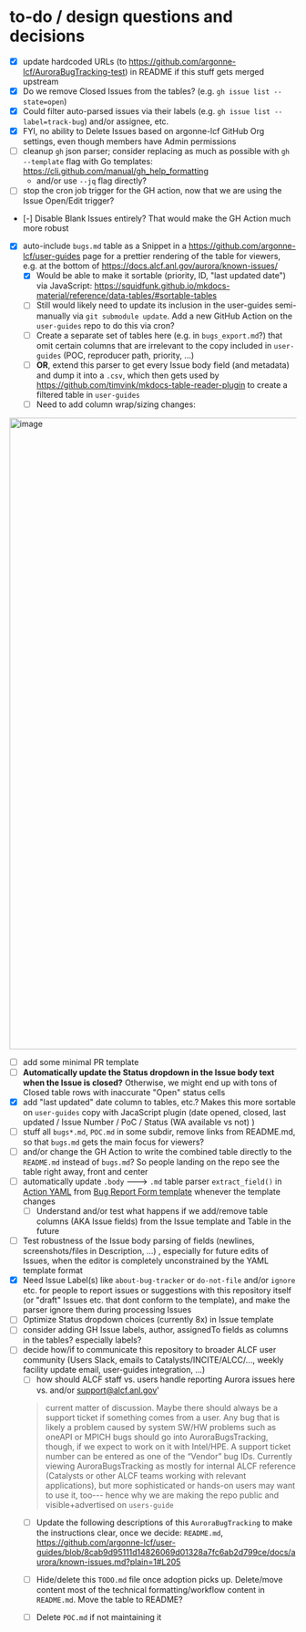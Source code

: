 # to-do / design questions and decisions 

- [x] update hardcoded URLs (to https://github.com/argonne-lcf/AuroraBugTracking-test) in README if this stuff gets merged upstream
- [x] Do we remove Closed Issues from the tables? (e.g. `gh issue list --state=open`)
- [x] Could filter auto-parsed issues via their labels (e.g. `gh issue list --label=track-bug`) and/or assignee, etc.
- [x] FYI, no ability to Delete Issues based on argonne-lcf GitHub Org settings, even though members have Admin permissions
- [ ] cleanup `gh` json parser; consider replacing as much as possible with `gh --template` flag with Go templates: https://cli.github.com/manual/gh_help_formatting
  - and/or use `--jq` flag directly?
- [ ] stop the cron job trigger for the GH action, now that we are using the Issue Open/Edit trigger?
- [-] Disable Blank Issues entirely? That would make the GH Action much more robust
- [x] auto-include `bugs.md` table as a Snippet in a https://github.com/argonne-lcf/user-guides page for a prettier rendering of the table for viewers, e.g. at the bottom of https://docs.alcf.anl.gov/aurora/known-issues/
  - [x] Would be able to make it sortable (priority, ID, "last updated date") via JavaScript: https://squidfunk.github.io/mkdocs-material/reference/data-tables/#sortable-tables
  - [ ] Still would likely need to update its inclusion in the user-guides semi-manually via `git submodule update`. Add a new GitHub Action on the `user-guides` repo to do this via cron?
  - [ ] Create a separate set of tables here (e.g. in `bugs_export.md`?) that omit certain columns that are irrelevant to the copy included in `user-guides` (POC, reproducer path, priority, ...)
  - [ ] **OR**, extend this parser to get every Issue body field (and metadata) and dump it into a `.csv`, which then gets used by https://github.com/timvink/mkdocs-table-reader-plugin to create a filtered table in `user-guides`
  - [ ] Need to add column wrap/sizing changes:
<img width="1107" alt="image" src="https://github.com/user-attachments/assets/9d8ab2ff-212b-4d21-b961-910d453c5e3d" />
 
- [ ] add some minimal PR template
- [ ] **Automatically update the Status dropdown in the Issue body text when the Issue is closed?** Otherwise, we might end up with tons of Closed table rows with inaccurate "Open" status cells
- [x] add "last updated" date column to tables, etc.? Makes this more sortable on `user-guides` copy with JacaScript plugin (date opened, closed, last updated / Issue Number / PoC / Status (WA available vs not) )
- [ ] stuff all `bugs*.md`, `POC.md` in some subdir, remove links from README.md, so that `bugs.md` gets the main focus for viewers? 
- [ ] and/or change the GH Action to write the combined table directly to the `README.md` instead of `bugs.md`? So people landing on the repo see the table right away, front and center
- [ ] automatically update `.body` ---> `.md` table parser `extract_field()` in [Action YAML](../.github/workflows/sync-issues-to-table.yml) from [Bug Report Form template](https://github.com/argonne-lcf/AuroraBugTracking/issues/new?template=BugReportForm.yaml) whenever the template changes
  - [ ] Understand and/or test what happens if we add/remove table columns (AKA Issue fields) from the Issue template and Table in the future
- [ ] Test robustness of the Issue body parsing of fields (newlines, screenshots/files in Description, ...) , especially for future edits of Issues, when the editor is completely unconstrained by the YAML template format
- [x] Need Issue Label(s) like `about-bug-tracker` or `do-not-file` and/or `ignore` etc. for people to report issues or suggestions with this repository itself (or "draft" Issues etc. that dont conform to the template), and make the parser ignore them during processing Issues
- [ ] Optimize Status dropdown choices (currently 8x) in Issue template
- [ ] consider adding GH Issue labels, author, assignedTo fields as columns in the tables? especially labels?
- [ ] decide how/if to communicate this repository to broader ALCF user community (Users Slack, emails to Catalysts/INCITE/ALCC/..., weekly facility update email, user-guides integration, ...)
  - [ ] how should ALCF staff vs. users handle reporting Aurora issues here vs. and/or support@alcf.anl.gov'
  > current matter of discussion. Maybe there should always be a support ticket if something comes from a user. Any bug that is likely a problem caused by system SW/HW problems such as oneAPI or MPICH bugs should go into AuroraBugsTracking, though, if we expect to work on it with Intel/HPE. A support ticket number can be entered as one of the “Vendor” bug IDs. Currently viewing AuroraBugsTracking as mostly for internal ALCF reference (Catalysts or other ALCF teams working with relevant applications), but more sophisticated or hands-on users may want to use it, too--- hence why we are making the repo public and visible+advertised on `users-guide`
  - [ ] Update the following descriptions of this `AuroraBugTracking` to make the instructions clear, once we decide: `README.md`, https://github.com/argonne-lcf/user-guides/blob/8cab9d95111d14826069d01328a7fc6ab2d799ce/docs/aurora/known-issues.md?plain=1#L205
  - [ ] Hide/delete this `TODO.md` file once adoption picks up. Delete/move content most of the technical formatting/workflow content in `README.md`. Move the table to README?
  - [ ] Delete `POC.md` if not maintaining it
  
